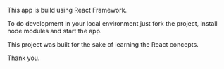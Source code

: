 This app is build using React Framework.

To do development in your local environment just fork the project, install node modules and start the app.

This project was built for the sake of learning the React concepts.

Thank you.

